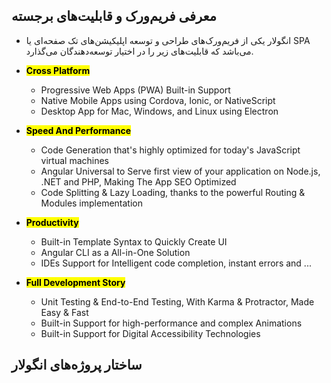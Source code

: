 ## معرفی فریم‌ورک و قابلیت‌های برجسته

- انگولار یکی از فریم‌ورک‌های طراحی و توسعه اپلیکیشن‌های تک صفحه‌ای یا SPA می‌باشد که قابلیت‌های زیر را در اختیار توسعه‌دهندگان می‌گذارد.

<div dir="ltr">

- **<mark>Cross Platform</mark>**

  - Progressive Web Apps (PWA) Built-in Support
  - Native Mobile Apps using Cordova, Ionic, or NativeScript
  - Desktop App for Mac, Windows, and Linux using Electron

- **<mark>Speed And Performance</mark>**

  - Code Generation that's highly optimized for today's JavaScript virtual machines
  - Angular Universal to Serve first view of your application on Node.js, .NET and PHP, Making The App SEO Optimized
  - Code Splitting & Lazy Loading, thanks to the powerful Routing & Modules implementation

- **<mark>Productivity</mark>**

  - Built-in Template Syntax to Quickly Create UI
  - Angular CLI as a All-in-One Solution
  - IDEs Support for Intelligent code completion, instant errors and ...

- **<mark>Full Development Story</mark>**

  - Unit Testing & End-to-End Testing, With Karma & Protractor, Made Easy & Fast
  - Built-in Support for high-performance and complex Animations
  - Built-in Support for Digital Accessibility Technologies

</div>

## ساختار پروژه‌های انگولار


